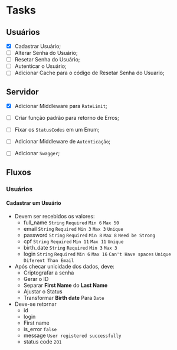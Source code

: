 # Tasks

## Usuários

- [x] Cadastrar Usuário;
- [ ] Alterar Senha do Usuário;
- [ ] Resetar Senha do Usuário;
- [ ] Autenticar o Usuário;
- [ ] Adicionar Cache para o código de Resetar Senha do Usuario;

## Servidor

- [x] Adicionar Middleware para `RateLimit`;
- [ ] Criar função padrão para retorno de Erros;
- [ ] Fixar os `StatusCodes` em um Enum;
- [ ] Adicionar Middleware de `Autenticação`;
- [ ] Adicionar `Swagger`;


## Fluxos

### Usuários

#### Cadastrar um Usuário

- Devem ser recebidos os valores:
	- full_name `String` `Required` `Min 6` `Max 50`
	- email `String` `Required` `Min 3` `Max 3` `Unique` 
	- password `String` `Required` `Min 8` `Max 8` `Need be Strong`
	- cpf `String` `Required` `Min 11` `Max 11` `Unique`
	- birth_date `String` `Required` `Min 3` `Max 3`
	- login `String` `Required` `Min 6` `Max 16` `Can't Have spaces` `Unique` `Diferent Than Email`
- Após checar unicidade dos dados, deve:
	- Criptografar a senha
	- Gerar o ID
	- Separar **First Name** do  **Last Name**
	- Ajustar o Status
	- Transformar **Birth date** Para `Date`
- Deve-se retornar
	- id 
	- login
	- First name
	- is_error `false`
	- message `User registered successfully`
	- status code `201`

